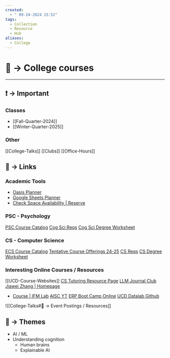 ```yaml
---
created:
  - " 09-24-2024 15:52"
tags:
  - Collection
  - Resource
  - Hub
aliases:
  - College
---
```



# 📗 -> College courses
---
## ❗ ->  Important
### Classes
- [[Fall-Quarter-2024]]
- [[Winter-Quarter-2025]]


### Other
[[College-Talks]]
[[Clubs]]
[[Office-Hours]]

## 🔗 -> Links
### Academic Tools
- [Oasis Planner](https://oasis.ucdavis.edu/forms/academicplan/?draftId=801691&sv=true)
- [Google Sheets Planner](https://docs.google.com/spreadsheets/d/1__G4rgF0VkzTWZtMhcLAgzr1wVP5iUdgctAXhnoWkYY/edit?gid=2038945149#gid=2038945149)
- [Check Space Availability | Reserve](https://ces-apps.ucdavis.edu/Public/plan/space/index.cfm?ticket=ST-273805--OVc4v457LXsxHkQSYY-cqHhXHg-casweb7)

### PSC - Psychology
[PSC Course Catalog](https://catalog.ucdavis.edu/courses-subject-code/psc/)
[Cog Sci Reqs](https://catalog.ucdavis.edu/departments-programs-degrees/cognitive-science/cognitive-science-bs/#requirementstext)
[Cog Sci Degree Worksheet](https://oasis.ucdavis.edu/forms/worksheet/worksheet.aspx?worksheetId=775640&sv=true)

### CS - Computer Science
[ECS Course Catalog](https://catalog.ucdavis.edu/courses-subject-code/ecs/)
[Tentative Course Offerings 24-25](https://cs.ucdavis.edu/course-schedule)
[CS Reqs](https://catalog.ucdavis.edu/departments-programs-degrees/computer-science-engineering/computer-science-engineering-bs/#requirementstext)
[CS Degree Worksheet](https://oasis.ucdavis.edu/forms/worksheet/worksheet.aspx?worksheetId=797733&sv=true)

### Interesting Online Courses / Resources
[[UCD-Course-Websites]]
[CS Tutoring Resource Page](https://ucd-cs-tutoring.notion.site/UCD-CS-Tutoring-Notion-Page-1394d2cecf0d4f36805fa1376f9758cc)
[LLM Journal Club](https://g-simmons.github.io/llm_persona_website/journal.html)
[Jiawei Zhang | Homepage](https://jiaweizhang.net/)
- [Course | IFM Lab](https://www.ifmlab.org/courses.html)
[AISC YT](https://www.youtube.com/@aiscdavis/videos) 
[ERP Boot Camp Online](https://erpinfo.org/the-erp-boot-camp)
[UCD Datalab Github](https://github.com/orgs/ucdavisdatalab/repositories)

![[College-Talks#🔗 -> Event Postings / Resources]]


## 📌 -> Themes
- AI / ML
- Understanding cognition
	- Human brains
	- Explainable AI

